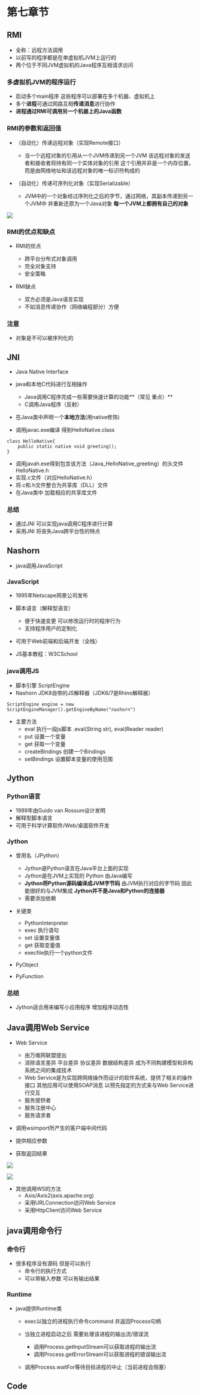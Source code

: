 # 第七章节
## RMI
- 全称：远程方法调用
- 以前写的程序都是在单虚拟机JVM上运行的
- 两个位于不同JVM虚拟机的Java程序互相请求访问

### 多虚拟机JVM的程序运行
- 启动多个main程序 这些程序可以部署在多个机器、虚拟机上
- 多个**进程**可通过网路互相**传递消息**进行协作
- **进程通过RMI可调用另一个机器上的Java函数**

### RMI的参数和返回值
- （自动化）传递远程对象（实现Remote接口）
	- 当一个远程对象的引用从一个JVM传递到另一个JVM 该远程对象的发送者和接收者将持有同一个实体对象的引用 这个引用并非是一个内存位置，而是由网络地址和该远程对象的唯一标识符构成的

- （自动化）传递可序列化对象（实现Serializable）
	- JVM中的一个对象经过序列化之后的字节，通过网络，其副本传递到另一个JVM中 并重新还原为一个Java对象 **每一个JVM上都拥有自己的对象**

![](https://thumbnail7.baidupcs.com/thumbnail/578b61a79m6879f94a0a7f6a4cefed0f?fid=2722863950-250528-811459404525596&time=1622505600&rt=yt&sign=FDTAER-DCb740ccc5511e5e8fedcff06b081203-zXdoVHmKViplyuAG3UYObv31lAY%3D&expires=24h&chkv=0&chkbd=0&chkpc=&dp-logid=4075167720&dp-callid=0&size=c1536_u864&quality=90&vuk=-&ft=video&autopolicy=1)

### RMI的优点和缺点
- RMI的优点
	- 跨平台分布式对象调用
	- 完全对象支持
	- 安全策略

- RMI缺点
	- 双方必须是Java语言实现
	- 不如消息传递协作（网络编程部分）方便

### 注意
- 对象是不可以被序列化的

## JNI
- Java Native Interface
- java和本地C代码进行互相操作
	- Java调用C程序完成一些需要快速计算的功能**（常见 重点）**
	- C调用Java程序（反射）

- 在Java类中声明一个**本地方法**(用native修饰)
- 调用javac.exe编译 得到HelloNative.class

```
class HelloNative{
	public static native void greeting();
}
```
- 调用javah.exe得到包含该方法（Java_HelloNative_greeting）的头文件HelloNative.h
- 实现.c文件（对应HelloNative.h）
- 将.c和.h文件整合为共享库（DLL）文件
- 在Java类中 加载相应的共享库文件

### 总结
- 通过JNI 可以实现java调用C程序进行计算
- 采用JNI 将丧失Java跨平台性的特点

## Nashorn
- java调用JavaScript

### JavaScript
- 1995年Netscape网景公司发布
- 脚本语言（解释型语言）
	- 便于快速变更 可以修改运行时的程序行为
	- 支持程序用户的定制化

- 可用于Web前端和后端开发（全栈）
- JS基本教程：W3CSchool

### java调用JS
- 脚本引擎 ScriptEngine
- Nashorn JDK8自带的JS解释器（JDK6/7是Rhino解释器）

`ScriptEngine engine = new ScriptEngineManager().getEngineByName("nashorn")`

- 主要方法
	- eval 执行一段js脚本 .eval(String str), eval(Reader reader)
	- put 设置一个变量
	- get 获取一个变量
	- createBindings 创建一个Bindings
	- setBindings 设置脚本变量的使用范围

## Jython
### Python语言
- 1989年由Guido van Rossum设计发明
- 解释型脚本语言
- 可用于科学计算软件/Web/桌面软件开发

### Jython
- 曾用名（JPython）
	- Jython是Python语言在Java平台上面的实现
	- Jython是在JVM上实现的 Python 由Java编写
	- **Jython将Python源码编译成JVM字节码** 由JVM执行对应的字节码 因此能很好的与JVM集成 **Jython并不是Java和Python的连接器**
	- 需要添加依赖

- 关键类
	- PythonInterpreter
	- exec 执行语句
	- set 设置变量值
	- get 获取变量值
	- execfile执行一个python文件

- PyObject
- PyFunction

### 总结
- Jython适合用来编写小应用程序 增加程序动态性

## Java调用Web Service
- Web Service
	- 由万维网联盟提出
	- 消除语言差异 平台差异 协议差异 数据结构差异 成为不同构建模型和异构系统之间的集成技术
	- Web Service是为实现跨网络操作而设计的软件系统，提供了相关的操作接口 其他应用可以使用SOAP消息 以预先指定的方式来与Web Service进行交互
	- 服务提供者
	- 服务注册中心
	- 服务请求者

- 调用wsimport所产生的客户端中间代码
- 提供相应参数
- 获取返回结果

![](https://thumbnail0.baidupcs.com/thumbnail/896ef6ca3t3cf355d33b64c1bb492f58?fid=2722863950-250528-250204214150024&rt=pr&sign=FDTAER-DCb740ccc5511e5e8fedcff06b081203-lV4AmPLVLVamz%2b8eH7hoFx9cuZo%3d&expires=8h&chkbd=0&chkv=0&dp-logid=55000228550678173&dp-callid=0&time=1622520000&size=c1536_u864&quality=90&vuk=2722863950&ft=image&autopolicy=1)

![](https://thumbnail0.baidupcs.com/thumbnail/2fc86bb0ej67b4efcf97c3036f27ccc3?fid=2722863950-250528-919671860352659&rt=pr&sign=FDTAER-DCb740ccc5511e5e8fedcff06b081203-rUY3ywfuamPvI%2bvc5wEOIk%2bs8IA%3d&expires=8h&chkbd=0&chkv=0&dp-logid=55000228550678173&dp-callid=0&time=1622520000&size=c1536_u864&quality=90&vuk=2722863950&ft=image&autopolicy=1)

- 其他调用WS的方法
	- Axis/Axis2(axis.apache.org)
	- 采用URLConnection访问Web Service
	- 采用HttpClient访问Web Service

## java调用命令行
### 命令行
- 很多程序没有源码 但是可以执行
	- 命令行的执行方式
	- 可以带输入参数 可以有输出结果

### Runtime
- java提供Runtime类
	- exec以独立的进程执行命令command 并返回Process句柄
	- 当独立进程启动之后 需要处理该进程的输出流/错误流
		- 调用Process.getInputStream可以获取进程的输出流
		- 调用Process.getErrorStream可以获取进程的错误输出流

	- 调用Process.waitFor等待目标进程的中止（当前进程会阻塞）

## Code
```

```